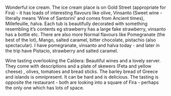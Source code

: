 Wonderful ice cream. The ice cream place is on Gold Street (appropriate for Fira)  - it has loads of interesting flavours like olive, Vinsanto (Sweet wine - literally means ‘Wine of Santorini’ and comes from Ancient times), Millefeuille, halva. Each tub is beautifully decorated with something resembling it’s contents eg strawberry has a large fake strawberry, vinsanto has a bottle etc. There are also more Normal flavours like Pomegranate (the best of the lot), Mango, salted caramel, bitter chocolate, pistachio (also spectacular). I have pomegranate, vinsanto and halva today - and later in the trip have Pistacio, strawberry and salted caramel.

Wine tasting overlooking the Caldera: Beautiful wines and a lovely server. They come with descriptions and a plate of skewers (Feta and yellow cheese) , olives, tomatoes and bread sticks. The barley bread of Greece and islands is omnipresent. It can be hard and is delicious. The tasting is opposite the restaurant - both are looking into a square of Fira - perhaps the only one which has lots of space.
